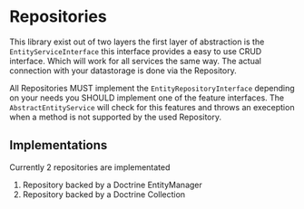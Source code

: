# Repositories

This library exist out of two layers the first layer of abstraction is the `EntityServiceInterface`
this interface provides a easy to use CRUD interface. Which will work for all services the same way.
The actual connection with your datastorage is done via the Repository.

All Repositories MUST implement the `EntityRepositoryInterface` depending on your needs you SHOULD implement one of the 
feature interfaces. The `AbstractEntityService` will check for this features and throws an exeception when a method 
is not supported by the used Repository.

## Implementations

Currently 2 repositories are implementated

1. Repository backed by a Doctrine EntityManager
2. Repository backed by a Doctrine Collection
